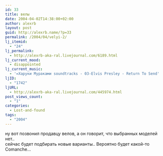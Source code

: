 ```yaml
---
id: 33
title: велы
date: 2004-04-02T14:38:00+02:00
author: alexrb
layout: post
guid: http://alexrb.name/?p=33
permalink: /2004/04/velyi-2/
lj_itemid:
  - "24"
lj_permalink:
  - http://alexrb-aka-ral.livejournal.com/6189.html
lj_current_mood:
  - disappointed
lj_current_music:
  - '=Харуки Мураками soundtracks - 03-Elvis Presley - Return To Send'
ljID:
  - "1742"
ljURL:
  - http://alexrb-aka-ral.livejournal.com/445974.html
post_views_count:
  - "1"
categories:
  - Lost-and-found
tags:
  - "2004"
---
```

ну вот позвонил продавцу велов, а он говорит, что выбранных моделей нет..  
сейчас будет подбирать новые варианты.. Вероятно будет какой-то Comanche&#8230;